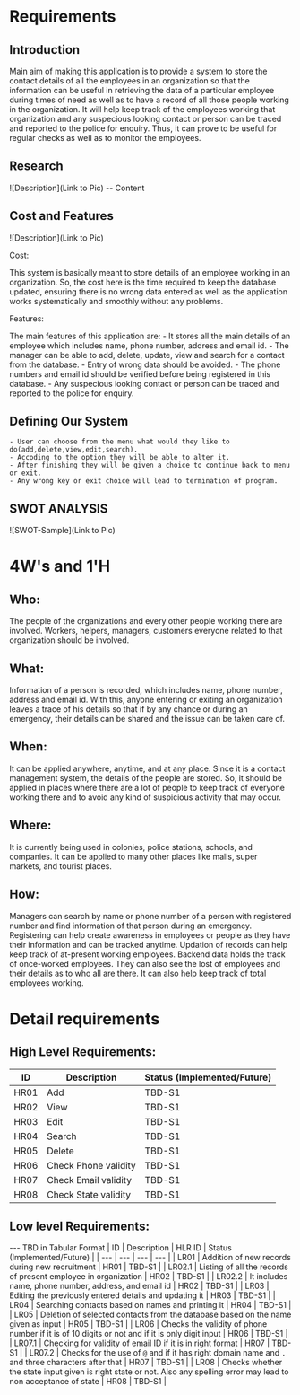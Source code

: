 # Requirements
## Introduction
Main aim of making this application is to provide a system to store the contact details of all the employees in an organization so that the information can be useful in retrieving the data of a particular employee during times of need as well as to have a record of all those people working in the organization. It will help keep track of the employees working that organization and any suspecious looking contact or person can be traced and reported to the police for enquiry. Thus, it can prove to be useful for regular checks as well as to monitor the employees.

## Research
![Description](Link to Pic)
-- Content 
## Cost and Features
![Description](Link to Pic)
 
Cost: 

This system is basically meant to store details of an employee working in an organization. So, the cost here is the time required to keep the database updated, ensuring there is no wrong data entered as well as the application works systematically and smoothly without any problems.

Features:

The main features of this application are:
    - It stores all the main details of an employee which includes name, phone number, address and email id.
    - The manager can be able to add, delete, update, view and search for a contact from the database.
    - Entry of wrong data should be avoided.
    - The phone numbers and email id should be verified before being registered in this database.
    - Any suspecious looking contact or person can be traced and reported to the police for enquiry.

## Defining Our System

    - User can choose from the menu what would they like to do(add,delete,view,edit,search).
    - Accoding to the option they will be able to alter it.
    - After finishing they will be given a choice to continue back to menu or exit.
    - Any wrong key or exit choice will lead to termination of program.

## SWOT ANALYSIS
![SWOT-Sample](Link to Pic)

# 4W&#39;s and 1&#39;H

## Who:

The people of the organizations and every other people working there are involved.
Workers, helpers, managers, customers everyone related to that organization should be involved.

## What:

Information of a person is recorded, which includes name, phone number, address and email id.
With this, anyone entering or exiting an organization leaves a trace of his details so that if by any chance or during an emergency, their details can be shared and the issue can be taken care of.

## When:

It can be applied anywhere, anytime, and at any place. 
Since it is a contact management system, the details of the people are stored.
So, it should be applied in places where there are a lot of people to keep track of everyone working there and to avoid any kind of suspicious activity that may occur.

## Where:

It is currently being used in colonies, police stations, schools, and companies.
It can be applied to many other places like malls, super markets, and tourist places.

## How:

Managers can search by name or phone number of a person with registered number and find information of that person during an emergency. 
Registering can help create awareness in employees or people as they have their information and can be tracked anytime.
Updation of records can help keep track of at-present working employees.
Backend data holds the track of once-worked employees.
They can also see the lost of employees and their details as to who all are there.
It can also help keep track of total employees working.


# Detail requirements
## High Level Requirements:

 | ID  | Description | Status (Implemented/Future) |
 | --- | --- | --- |
 | HR01 | Add         | TBD-S1 |
 | HR02 | View        | TBD-S1 |
 | HR03 | Edit        | TBD-S1 |
 | HR04 | Search      | TBD-S1 |
 | HR05 | Delete      | TBD-S1 |
 | HR06 | Check Phone validity      | TBD-S1 |
 | HR07 | Check Email validity      | TBD-S1 |
 | HR08 | Check State validity      | TBD-S1 |
 

##  Low level Requirements:
--- TBD in Tabular Format 
|  ID    |                           Description                           | HLR ID | Status (Implemented/Future) |
| --- | --- | --- | --- |
| LR01   | Addition of new records during new recruitment                  |  HR01  | TBD-S1  |
| LR02.1 | Listing of all the records of present employee in organization |  HR02  | TBD-S1  |
| LR02.2 | It includes name, phone number, address, and email id          |  HR02  | TBD-S1  |
| LR03   | Editing the previously entered details and updating it         |  HR03  | TBD-S1  |
| LR04   | Searching contacts based on names and printing it            |  HR04  | TBD-S1  |
| LR05   | Deletion of selected contacts from the database based on the name given as input              |  HR05  | TBD-S1  |
| LR06   | Checks the validity of phone number if it is of 10 digits or not and if it is only digit input        |  HR06  | TBD-S1  |
| LR07.1   | Checking for validity of email ID if it is in right format        |  HR07  | TBD-S1  |
| LR07.2   | Checks for the use of `@` and if it has right domain name and `.` and three characters after that        |  HR07  | TBD-S1  |
| LR08   | Checks whether the state input given is right state or not. Also any spelling error may lead to non acceptance of state   |  HR08  | TBD-S1  |
